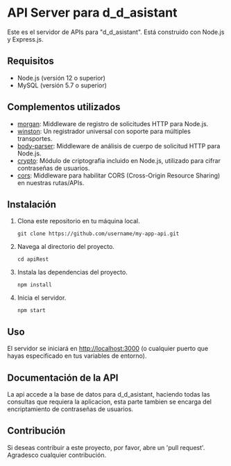 # API Server para d_d_asistant

Este es el servidor de APIs para "d_d_asistant". Está construido con Node.js y Express.js.

## Requisitos

- Node.js (versión 12 o superior)
- MySQL (versión 5.7 o superior)

## Complementos utilizados

- [morgan](https://www.npmjs.com/package/morgan): Middleware de registro de solicitudes HTTP para Node.js.
- [winston](https://www.npmjs.com/package/winston): Un registrador universal con soporte para múltiples transportes.
- [body-parser](https://www.npmjs.com/package/body-parser): Middleware de análisis de cuerpo de solicitud HTTP para Node.js.
- [crypto](https://nodejs.org/api/crypto.html): Módulo de criptografía incluido en Node.js, utilizado para cifrar contraseñas de usuarios.
- [cors](https://www.npmjs.com/package/cors): Middleware para habilitar CORS (Cross-Origin Resource Sharing) en nuestras rutas/APIs.

## Instalación

1. Clona este repositorio en tu máquina local.
    ```
    git clone https://github.com/username/my-app-api.git
    ```
2. Navega al directorio del proyecto.
    ```
    cd apiRest
    ```
3. Instala las dependencias del proyecto.
    ```
    npm install
    ```
5. Inicia el servidor.
    ```
    npm start
    ```
    
## Uso

El servidor se iniciará en [http://localhost:3000](http://localhost:3000) (o cualquier puerto que hayas especificado en tus variables de entorno).

## Documentación de la API

La api accede a la base de datos para d_d_asistant, haciendo todas las consultas que requiera la aplicacion, esta parte tambien se encarga del encriptamiento de contraseñas de usuarios.

## Contribución

Si deseas contribuir a este proyecto, por favor, abre un 'pull request'. Agradesco cualquier contribución.

